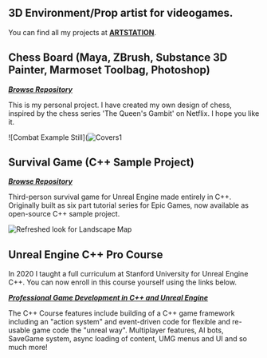 ## 3D Environment/Prop artist for videogames.

You can find all my projects at **[ARTSTATION](https://www.artstation.com/bogdanova_m)**.

## Chess Board (Maya, ZBrush, Substance 3D Painter, Marmoset Toolbag, Photoshop)
***[Browse Repository](https://www.artstation.com/artwork/g0vPZG)***

This is my personal project. I have created my own design of chess, inspired by the chess series 'The Queen's Gambit' on Netflix. I hope you like it.

![Combat Example Still](![Covers1]()

## Survival Game (C++ Sample Project)
***[Browse Repository](https://github.com/tomlooman/EpicSurvivalGame)***

Third-person survival game for Unreal Engine made entirely in C++. Originally built as six part tutorial series for Epic Games, now available as open-source C++ sample project.

![Refreshed look for Landscape Map](https://www.tomlooman.com/wp-content/uploads/2015/04/section6_advancedanimbp031.jpg)

## Unreal Engine C++ Pro Course

In 2020 I taught a full curriculum at Stanford University for Unreal Engine C++. You can now enroll in this course yourself using the links below.

***[Professional Game Development in C++ and Unreal Engine](https://courses.tomlooman.com/p/unrealengine-cpp?coupon_code=COMMUNITY15&src=github)***

The C++ Course features include building of a C++ game framework including an "action system" and event-driven code for flexible and re-usable game code the "unreal way". Multiplayer features, AI bots, SaveGame system, async loading of content, UMG menus and UI and so much more!
